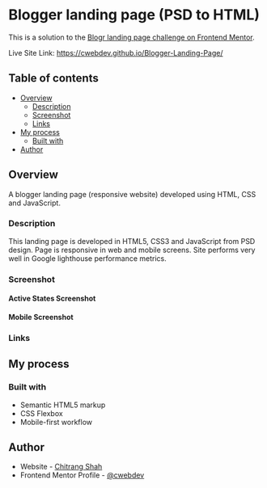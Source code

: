 # Blogger landing page (PSD to HTML)

This is a solution to the [Blogr landing page challenge on Frontend Mentor](https://www.frontendmentor.io/challenges/blogr-landing-page-EX2RLAApP).

Live Site Link: https://cwebdev.github.io/Blogger-Landing-Page/
## Table of contents

- [Overview](#overview)
  - [Description](#description)
  - [Screenshot](#screenshot)
  - [Links](#links)
- [My process](#my-process)
  - [Built with](#built-with)  
- [Author](#author)

## Overview

A blogger landing page (responsive website) developed using HTML, CSS and JavaScript.

### Description

This landing page is developed in HTML5, CSS3 and JavaScript from PSD design. Page is responsive in web and mobile screens. Site performs very well in Google lighthouse performance metrics.

### Screenshot


#### Active States Screenshot



#### Mobile Screenshot



### Links


## My process

### Built with

- Semantic HTML5 markup
- CSS Flexbox
- Mobile-first workflow

## Author

- Website - [Chitrang Shah](https://chitrang.webflow.io/)
- Frontend Mentor Profile - [@cwebdev](https://www.frontendmentor.io/profile/cwebdev)
